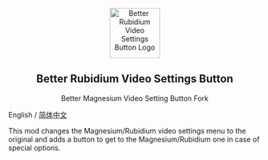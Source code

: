 
<p align="center">
 <img width="100px" src="https://github.com/TexTrueStudio/BetterRubidiumVideoSettingsButton/blob/1.18/dev/src/main/resources/logo.png" align="center" alt="Better Rubidium Video Settings Button Logo" />
 <h2 align="center">Better Rubidium Video Settings Button</h2>
 <p align="center">Better Magnesium Video Setting Button Fork</p>

English / [简体中文](README.md)

This mod changes the Magnesium/Rubidium video settings menu to the original and adds a button to get to the Magnesium/Rubidium one in case of special options.